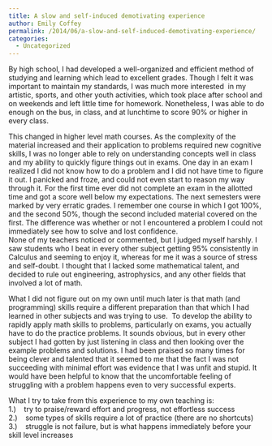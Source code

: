 ```yaml
---
title: A slow and self-induced demotivating experience
author: Emily Coffey
permalink: /2014/06/a-slow-and-self-induced-demotivating-experience/
categories:
  - Uncategorized
---
```

By high school, I had developed a well-organized and efficient method of studying and learning which lead to excellent grades. Though I felt it was important to maintain my standards, I was much more interested  in my artistic, sports, and other youth activities, which took place after school and on weekends and left little time for homework. Nonetheless, I was able to do enough on the bus, in class, and at lunchtime to score 90% or higher in every class.

This changed in higher level math courses. As the complexity of the material increased and their application to problems required new cognitive skills, I was no longer able to rely on understanding concepts well in class and my ability to quickly figure things out in exams. One day in an exam I realized I did not know how to do a problem and I did not have time to figure it out. I panicked and froze, and could not even start to reason my way through it. For the first time ever did not complete an exam in the allotted time and got a score well below my expectations. The next semesters were marked by very erratic grades. I remember one course in which I got 100%, and the second 50%, though the second included material covered on the first. The difference was whether or not I encountered a problem I could not immediately see how to solve and lost confidence.  
None of my teachers noticed or commented, but I judged myself harshly. I saw students who I beat in every other subject getting 95% consistently in Calculus and seeming to enjoy it, whereas for me it was a source of stress and self-doubt. I thought that I lacked some mathematical talent, and decided to rule out engineering, astrophysics, and any other fields that involved a lot of math.

What I did not figure out on my own until much later is that math (and programming) skills require a different preparation than that which I had learned in other subjects and was trying to use.  To develop the ability to rapidly apply math skills to problems, particularly on exams, you actually have to do the practice problems. It sounds obvious, but in every other subject I had gotten by just listening in class and then looking over the example problems and solutions. I had been praised so many times for being clever and talented that it seemed to me that the fact I was not succeeding with minimal effort was evidence that I was unfit and stupid. It would have been helpful to know that the uncomfortable feeling of struggling with a problem happens even to very successful experts.

What I try to take from this experience to my own teaching is:  
1.)    try to praise/reward effort and progress, not effortless success  
2.)    some types of skills require a lot of practice (there are no shortcuts)  
3.)    struggle is not failure, but is what happens immediately before your skill level increases
